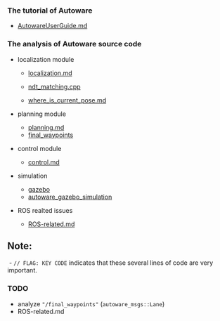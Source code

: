 ### The tutorial of Autoware

- [AutowareUserGuide.md](AutowareUserGuide.md)

### The analysis of Autoware source code

- localization module
  
  - [localization.md](localization.md)
  
  - [ndt_matching.cpp](ndt_matching.md)
  
  - [where_is_current_pose.md](where_is_current_pose.md)

- planning module
  
  - [planning.md](planning.md)
  - [final_waypoints](final_waypoints.md)

- control module
  
  - [control.md](control.md)

- simulation
  
  - [gazebo](gazebo.md)
  - [autoware_gazebo_simulation](autoware_gazebo_simulation.md)

- ROS realted issues
  
  - [ROS-related.md](ROS-related.md)

## Note:

 - `// FLAG: KEY CODE` indicates that these several lines of code are very important. 

### TODO

- analyze `"/final_waypoints"` (`autoware_msgs::Lane`)
- ROS-related.md
